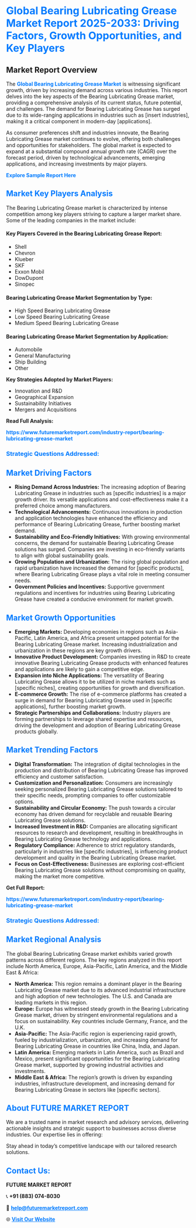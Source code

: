 <h1 style="color: #007BFF;">Global Bearing Lubricating Grease Market Report 2025-2033: Driving Factors, Growth Opportunities, and Key Players</h1>

<section id="overview">
<h2>Market Report Overview</h2>
<p>The <a href="https://www.futuremarketreport.com/industry-report/bearing-lubricating-grease-market" style="color: #007BFF; text-decoration: none;"><strong>Global Bearing Lubricating Grease Market</strong></a> is witnessing significant growth, driven by increasing demand across various industries. This report delves into the key aspects of the Bearing Lubricating Grease market, providing a comprehensive analysis of its current status, future potential, and challenges. The demand for Bearing Lubricating Grease has surged due to its wide-ranging applications in industries such as [insert industries], making it a critical component in modern-day [applications].</p>
<p>As consumer preferences shift and industries innovate, the Bearing Lubricating Grease market continues to evolve, offering both challenges and opportunities for stakeholders. The global market is expected to expand at a substantial compound annual growth rate (CAGR) over the forecast period, driven by technological advancements, emerging applications, and increasing investments by major players.</p>
</section>

<section id="overview">
<p><a href="https://www.futuremarketreport.com/request-sample/reportId=114664" style="color: #007BFF; text-decoration: none;"><strong>Explore Sample Report Here</strong></a></p>
</section>

<section id="key-players">
<h2 style="color: #007BFF;">Market Key Players Analysis</h2>
<p>The Bearing Lubricating Grease market is characterized by intense competition among key players striving to capture a larger market share. Some of the leading companies in the market include:</p>
<h4>Key Players Covered in the Bearing Lubricating Grease Report:</h4>
<ul><li>Shell</li><li>Chevron</li><li>Klueber</li><li>SKF</li><li>Exxon Mobil</li><li>DowDupont</li><li>Sinopec</li></ul>
<h4>Bearing Lubricating Grease Market Segmentation by Type:</h4>
<ul><li>High Speed Bearing Lubricating Grease</li><li>Low Speed Bearing Lubricating Grease</li><li>Medium Speed Bearing Lubricating Grease</li></ul>

<h4>Bearing Lubricating Grease Market Segmentation by Application:</h4>
<ul><li>Automobile</li><li>General Manufacturing</li><li>Ship Building</li><li>Other</li></ul>
<p><strong>Key Strategies Adopted by Market Players:</strong></p>
<ul>
<li>Innovation and R&D</li>
<li>Geographical Expansion</li>
<li>Sustainability Initiatives</li>
<li>Mergers and Acquisitions</li>
</ul>
</section>

<section>
<p><strong>Read Full Analysis: </strong></p><a href="https://www.futuremarketreport.com/industry-report/bearing-lubricating-grease-market" style="color: #007BFF; text-decoration: none;"><strong>https://www.futuremarketreport.com/industry-report/bearing-lubricating-grease-market</strong></a>
<h3 style="color: #007BFF;">Strategic Questions Addressed:</h3>
</section>

<section id="driving-factors">
<h2 style="color: #007BFF;">Market Driving Factors</h2>
<ul>
<li><strong>Rising Demand Across Industries:</strong> The increasing adoption of Bearing Lubricating Grease in industries such as [specific industries] is a major growth driver. Its versatile applications and cost-effectiveness make it a preferred choice among manufacturers.</li>
<li><strong>Technological Advancements:</strong> Continuous innovations in production and application technologies have enhanced the efficiency and performance of Bearing Lubricating Grease, further boosting market demand.</li>
<li><strong>Sustainability and Eco-Friendly Initiatives:</strong> With growing environmental concerns, the demand for sustainable Bearing Lubricating Grease solutions has surged. Companies are investing in eco-friendly variants to align with global sustainability goals.</li>
<li><strong>Growing Population and Urbanization:</strong> The rising global population and rapid urbanization have increased the demand for [specific products], where Bearing Lubricating Grease plays a vital role in meeting consumer needs.</li>
<li><strong>Government Policies and Incentives:</strong> Supportive government regulations and incentives for industries using Bearing Lubricating Grease have created a conducive environment for market growth.</li>
</ul>
</section>

<section id="growth-opportunities">
<h2 style="color: #007BFF;">Market Growth Opportunities</h2>
<ul>
<li><strong>Emerging Markets:</strong> Developing economies in regions such as Asia-Pacific, Latin America, and Africa present untapped potential for the Bearing Lubricating Grease market. Increasing industrialization and urbanization in these regions are key growth drivers.</li>
<li><strong>Innovative Product Development:</strong> Companies investing in R&D to create innovative Bearing Lubricating Grease products with enhanced features and applications are likely to gain a competitive edge.</li>
<li><strong>Expansion into Niche Applications:</strong> The versatility of Bearing Lubricating Grease allows it to be utilized in niche markets such as [specific niches], creating opportunities for growth and diversification.</li>
<li><strong>E-commerce Growth:</strong> The rise of e-commerce platforms has created a surge in demand for Bearing Lubricating Grease used in [specific applications], further boosting market growth.</li>
<li><strong>Strategic Partnerships and Collaborations:</strong> Industry players are forming partnerships to leverage shared expertise and resources, driving the development and adoption of Bearing Lubricating Grease products globally.</li>
</ul>
</section>

<section id="trending-factors">
<h2 style="color: #007BFF;">Market Trending Factors</h2>
<ul>
<li><strong>Digital Transformation:</strong> The integration of digital technologies in the production and distribution of Bearing Lubricating Grease has improved efficiency and customer satisfaction.</li>
<li><strong>Customization and Personalization:</strong> Consumers are increasingly seeking personalized Bearing Lubricating Grease solutions tailored to their specific needs, prompting companies to offer customizable options.</li>
<li><strong>Sustainability and Circular Economy:</strong> The push towards a circular economy has driven demand for recyclable and reusable Bearing Lubricating Grease solutions.</li>
<li><strong>Increased Investment in R&D:</strong> Companies are allocating significant resources to research and development, resulting in breakthroughs in Bearing Lubricating Grease technology and applications.</li>
<li><strong>Regulatory Compliance:</strong> Adherence to strict regulatory standards, particularly in industries like [specific industries], is influencing product development and quality in the Bearing Lubricating Grease market.</li>
<li><strong>Focus on Cost-Effectiveness:</strong> Businesses are exploring cost-efficient Bearing Lubricating Grease solutions without compromising on quality, making the market more competitive.</li>
</ul>
</section>

<section>
<p><strong>Get Full Report: </strong></p><a href="https://www.futuremarketreport.com/industry-report/bearing-lubricating-grease-market" style="color: #007BFF; text-decoration: none;"><strong>https://www.futuremarketreport.com/industry-report/bearing-lubricating-grease-market</strong></a>
<h3 style="color: #007BFF;">Strategic Questions Addressed:</h3>
</section>


<section id="regional-analysis">
<h2 style="color: #007BFF;">Market Regional Analysis</h2>
<p>The global Bearing Lubricating Grease market exhibits varied growth patterns across different regions. The key regions analyzed in this report include North America, Europe, Asia-Pacific, Latin America, and the Middle East & Africa:</p>
<ul>
<li><strong>North America:</strong> This region remains a dominant player in the Bearing Lubricating Grease market due to its advanced industrial infrastructure and high adoption of new technologies. The U.S. and Canada are leading markets in this region.</li>
<li><strong>Europe:</strong> Europe has witnessed steady growth in the Bearing Lubricating Grease market, driven by stringent environmental regulations and a focus on sustainability. Key countries include Germany, France, and the U.K.</li>
<li><strong>Asia-Pacific:</strong> The Asia-Pacific region is experiencing rapid growth, fueled by industrialization, urbanization, and increasing demand for Bearing Lubricating Grease in countries like China, India, and Japan.</li>
<li><strong>Latin America:</strong> Emerging markets in Latin America, such as Brazil and Mexico, present significant opportunities for the Bearing Lubricating Grease market, supported by growing industrial activities and investments.</li>
<li><strong>Middle East & Africa:</strong> The region’s growth is driven by expanding industries, infrastructure development, and increasing demand for Bearing Lubricating Grease in sectors like [specific sectors].</li>
</ul>
</section>

<footer>
<h2 style="color: #007BFF;">About FUTURE MARKET REPORT</h2>
<p>We are a trusted name in market research and advisory services, delivering actionable insights and strategic support to businesses across diverse industries. Our expertise lies in offering:</p>

<p>Stay ahead in today’s competitive landscape with our tailored research solutions.</p>

<h2 style="color: #007BFF;">Contact Us:</h2>
<p><strong>FUTURE MARKET REPORT</strong></p>
<p>📞 <strong>+91 (883) 074-8030</strong></p>
<p>📧 <strong><a href="mailto:help@futuremarketreport.com" style="color: #007BFF;">help@futuremarketreport.com</a></strong></p>
<p>🌐 <strong><a href="https://www.futuremarketreport.com/" style="color: #007BFF;">Visit Our Website</a></strong></p>
</footer>